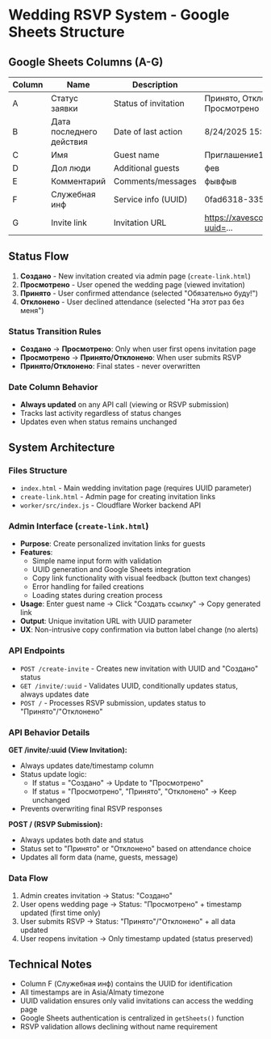 # Wedding RSVP System - Google Sheets Structure

## Google Sheets Columns (A-G)

| Column | Name | Description | Example |
|--------|------|-------------|---------|
| A | Статус заявки | Status of invitation | Принято, Отклонено, Создано, Просмотрено |
| B | Дата последнего действия | Date of last action | 8/24/2025 15:14:00 |
| C | Имя | Guest name | Приглашение1 |
| D | Дол люди | Additional guests | фев |
| E | Комментарий | Comments/messages | фывфыв |
| F | Служебная инф | Service info (UUID) | 0fad6318-335e-40a5-9eda-4ae |
| G | Invite link | Invitation URL | https://xavescor.github.io/tima_wedding/?uuid=... |

## Status Flow

1. **Создано** - New invitation created via admin page (`create-link.html`)
2. **Просмотрено** - User opened the wedding page (viewed invitation)
3. **Принято** - User confirmed attendance (selected "Обязательно буду!")
4. **Отклонено** - User declined attendance (selected "На этот раз без меня")

### Status Transition Rules
- **Создано** → **Просмотрено**: Only when user first opens invitation page
- **Просмотрено** → **Принято/Отклонено**: When user submits RSVP
- **Принято/Отклонено**: Final states - never overwritten

### Date Column Behavior
- **Always updated** on any API call (viewing or RSVP submission)
- Tracks last activity regardless of status changes
- Updates even when status remains unchanged

## System Architecture

### Files Structure
- `index.html` - Main wedding invitation page (requires UUID parameter)
- `create-link.html` - Admin page for creating invitation links
- `worker/src/index.js` - Cloudflare Worker backend API

### Admin Interface (`create-link.html`)
- **Purpose**: Create personalized invitation links for guests
- **Features**:
  - Simple name input form with validation
  - UUID generation and Google Sheets integration
  - Copy link functionality with visual feedback (button text changes)
  - Error handling for failed creations
  - Loading states during creation process
- **Usage**: Enter guest name → Click "Создать ссылку" → Copy generated link
- **Output**: Unique invitation URL with UUID parameter
- **UX**: Non-intrusive copy confirmation via button label change (no alerts)

### API Endpoints
- `POST /create-invite` - Creates new invitation with UUID and "Создано" status
- `GET /invite/:uuid` - Validates UUID, conditionally updates status, always updates date
- `POST /` - Processes RSVP submission, updates status to "Принято"/"Отклонено"

### API Behavior Details

**GET /invite/:uuid (View Invitation):**
- Always updates date/timestamp column
- Status update logic:
  - If status = "Создано" → Update to "Просмотрено"
  - If status = "Просмотрено", "Принято", "Отклонено" → Keep unchanged
- Prevents overwriting final RSVP responses

**POST / (RSVP Submission):**
- Always updates both date and status
- Status set to "Принято" or "Отклонено" based on attendance choice
- Updates all form data (name, guests, message)

### Data Flow
1. Admin creates invitation → Status: "Создано"
2. User opens wedding page → Status: "Просмотрено" + timestamp updated (first time only)
3. User submits RSVP → Status: "Принято"/"Отклонено" + all data updated
4. User reopens invitation → Only timestamp updated (status preserved)

## Technical Notes

- Column F (Служебная инф) contains the UUID for identification
- All timestamps are in Asia/Almaty timezone
- UUID validation ensures only valid invitations can access the wedding page
- Google Sheets authentication is centralized in `getSheets()` function
- RSVP validation allows declining without name requirement